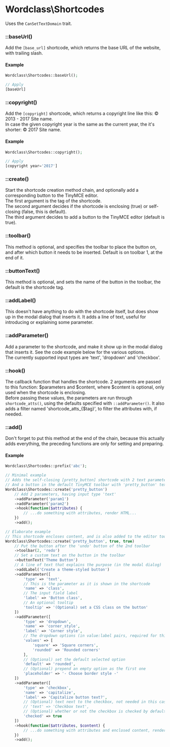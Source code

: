 # Wordclass\Shortcodes
Uses the `CanSetTextDomain` trait.

### ::baseUrl()
Add the `[base_url]` shortcode, which returns the base URL of the website, with trailing slash.

#### Example
```php
Wordclass\Shortcodes::baseUrl();

// Apply
[baseUrl]
```

### ::copyright()
Add the `[copyright]` shortcode, which returns a copyright line like this: © 2013 - 2017 Site name.  
In case the given copyright year is the same as the current year, the it's shorter: © 2017 Site name.

#### Example
```php
Wordclass\Shortcodes::copyright();

// Apply
[copyright year='2017']
```

### ::create()
Start the shortcode creation method chain, and optionally add a corresponding button to the TinyMCE editor.  
The first argument is the tag of the shortcode.  
The second argument decides if the shortcode is enclosing (true) or self-closing (false, this is default).  
The third argument decides to add a button to the TinyMCE editor (default is true).  

### ::toolbar()
This method is optional, and specifies the toolbar to place the button on, and after which button it needs to be inserted. Default is on toolbar 1, at the end of it.

### ::buttonText()
This method is optional, and sets the name of the button in the toolbar, the default is the shortcode tag.

### ::addLabel()
This doesn't have anything to do with the shortcode itself, but does show up in the modal dialog that inserts it. It adds a line of text, useful for introducing or explaining some parameter.

### ::addParameter()
Add a parameter to the shortcode, and make it show up in the modal dialog that inserts it. See the code example below for the various options.  
The currently supported input types are 'text', 'dropdown' and 'checkbox'.

### ::hook()
The callback function that handles the shortcode. 2 arguments are passed to this function: $parameters and $content, where $content is optional, only used when the shortcode is enclosing.  
Before passing these values, the parameters are run through ```shortcode_atts()```, using the defaults specified with ```::addParameter()```. It also adds a filter named 'shortcode_atts_{$tag}', to filter the attributes with, if needed.

### ::add()
Don't forget to put this method at the end of the chain, because this actually adds everything, the preceding functions are only for setting and preparing.

#### Example
```php
Wordclass\Shortcodes::prefix('abc');

// Minimal example
// Adds the self-closing [pretty_button] shortcode with 2 text parameters,
// And a button in the default TinyMCE toolbar with 'pretty_button' text on it
Wordclass\Shortcodes::create('pretty_button')
    // Add 2 parameters, having input type 'text'
    ->addParameter('param1')
    ->addParameter('param2')
    ->hook(function($attributes) {
        // ...do something with attributes, render HTML...
    })
    ->add();

// Elaborate example
// This shortcode encloses content, and is also added to the editor toolbar
Wordclass\Shortcodes::create('pretty_button', true, true)
    // Put the button after the 'undo' button of the 2nd toolbar
    ->toolbar(2, 'redo')
    // Set a custom text on the button in the toolbar
    ->buttonText('Theme Button')
    // A line of text that explains the purpose (in the modal dialog)
    ->addLabel('Create a theme-styled button')
    ->addParameter([
        'type' => 'text',
        // This is the parameter as it is shown in the shortcode
        'name' => 'class',
        // The input field label
        'label' => 'Button class',
        // An optional tooltip
        'tooltip' => '(Optional) set a CSS class on the button'
    ])
    ->addParameter([
        'type' => 'dropdown',
        'name' => 'corner_style',
        'label' => 'Corner style',
        // The dropdown options (in value:label pairs, required for this input type)
        'values' => [
            'square' => 'Square corners',
            'rounded' => 'Rounded corners'
        ],
        // (Optional) set the default selected option
        'default' => 'rounded',
        // (Optional) prepend an empty option as the first one
        'placeholder' => '- Choose border style -'
    ])
    ->addParameter([
        'type' => 'checkbox',
        'name' => 'capitalize',
        'label' => 'Capitalize button text?',
        // (Optional) text next to the checkbox, not needed in this case
        // 'text' => 'Checkbox text',
        // (Optional) whether or not the checkbox is checked by default
        'checked' => true
    ])
    ->hook(function($attributes, $content) {
        // ...do something with attributes and enclosed content, render HTML...
    })
    ->add();
```
